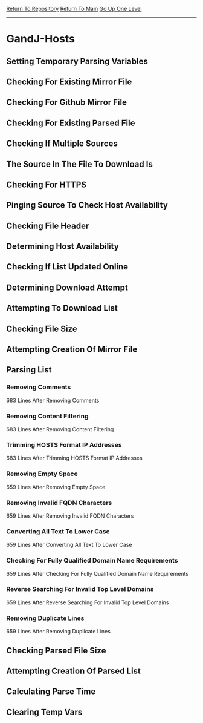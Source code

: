 [Return To Repository](https://github.com/deathbybandaid/piholeparser/)
[Return To Main](https://github.com/deathbybandaid/piholeparser/blob/dev-nomerge/RecentRunLogs/Mainlog.md)
[Go Up One Level](https://github.com/deathbybandaid/piholeparser/blob/dev-nomerge/RecentRunLogs/TopLevelScripts/30-Processing-External-Blacklists.md)
____________________________________
# GandJ-Hosts
## Setting Temporary Parsing Variables
## Checking For Existing Mirror File
## Checking For Github Mirror File
## Checking For Existing Parsed File
## Checking If Multiple Sources
## The Source In The File To Download Is
## Checking For HTTPS
## Pinging Source To Check Host Availability
## Checking File Header
## Determining Host Availability
## Checking If List Updated Online
## Determining Download Attempt
## Attempting To Download List
## Checking File Size
## Attempting Creation Of Mirror File
## Parsing List
### Removing Comments
683 Lines After Removing Comments
### Removing Content Filtering
683 Lines After Removing Content Filtering
### Trimming HOSTS Format IP Addresses
683 Lines After Trimming HOSTS Format IP Addresses
### Removing Empty Space
659 Lines After Removing Empty Space
### Removing Invalid FQDN Characters
659 Lines After Removing Invalid FQDN Characters
### Converting All Text To Lower Case
659 Lines After Converting All Text To Lower Case
### Checking For Fully Qualified Domain Name Requirements
659 Lines After Checking For Fully Qualified Domain Name Requirements
### Reverse Searching For Invalid Top Level Domains
659 Lines After Reverse Searching For Invalid Top Level Domains
### Removing Duplicate Lines
659 Lines After Removing Duplicate Lines
## Checking Parsed File Size
## Attempting Creation Of Parsed List
## Calculating Parse Time
## Clearing Temp Vars
